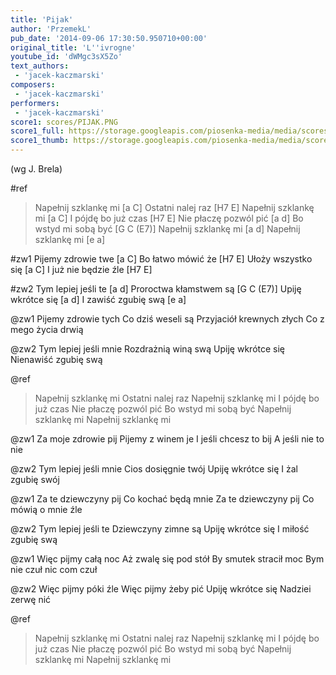 ```yaml
---
title: 'Pijak'
author: 'PrzemekL'
pub_date: '2014-09-06 17:30:50.950710+00:00'
original_title: 'L''ivrogne'
youtube_id: 'dWMgc3sX5Zo'
text_authors:
 - 'jacek-kaczmarski'
composers:
 - 'jacek-kaczmarski'
performers:
 - 'jacek-kaczmarski'
score1: scores/PIJAK.PNG
score1_full: https://storage.googleapis.com/piosenka-media/media/scores/PIJAK.PNG
score1_thumb: https://storage.googleapis.com/piosenka-media/media/scores/PIJAK.PNG.180x0_q85_upscale.jpg
---
```


(wg J. Brela)

#ref
>Napełnij szklankę mi [a C]
>Ostatni nalej raz [H7 E]
>Napełnij szklankę mi [a C]
>I pójdę bo już czas [H7 E]
>Nie płaczę pozwól pić [a d]
>Bo wstyd mi sobą być [G C (E7)]
>Napełnij szklankę mi [a d]
>Napełnij szklankę mi [e a]

#zw1
Pijemy zdrowie twe [a C]
Bo łatwo mówić że [H7 E]
Ułoży wszystko się [a C]
I już nie będzie źle [H7 E]

#zw2
Tym lepiej jeśli te [a d]
Proroctwa kłamstwem są [G C (E7)]
Upiję wkrótce się [a d]
I zawiść zgubię swą [e a]

@zw1
Pijemy zdrowie tych
Co dziś weseli są
Przyjaciół krewnych złych
Co z mego życia drwią

@zw2
Tym lepiej jeśli mnie
Rozdrażnią winą swą
Upiję wkrótce się
Nienawiść zgubię swą

@ref
>Napełnij szklankę mi
>Ostatni nalej raz
>Napełnij szklankę mi
>I pójdę bo już czas
>Nie płaczę pozwól pić
>Bo wstyd mi sobą być
>Napełnij szklankę mi
>Napełnij szklankę mi

@zw1
Za moje zdrowie pij
Pijemy z winem je
I jeśli chcesz to bij
A jeśli nie to nie

@zw2
Tym lepiej jeśli mnie
Cios dosięgnie twój
Upiję wkrótce się
I żal zgubię swój

@zw1
Za te dziewczyny pij
Co kochać będą mnie
Za te dziewczyny pij
Co mówią o mnie źle

@zw2
Tym lepiej jeśli te
Dziewczyny zimne są
Upiję wkrótce się
I miłość zgubię swą

@zw1
Więc pijmy całą noc
Aż zwalę się pod stół
By smutek stracił moc
Bym nie czuł nic com czuł

@zw2
Więc pijmy póki źle
Więc pijmy żeby pić
Upiję wkrótce się
Nadziei zerwę nić

@ref
>Napełnij szklankę mi
>Ostatni nalej raz
>Napełnij szklankę mi
>I pójdę bo już czas
>Nie płaczę pozwól pić
>Bo wstyd mi sobą być
>Napełnij szklankę mi
>Napełnij szklankę mi
